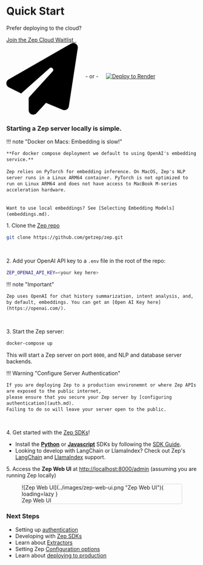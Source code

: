 # Quick Start

Prefer deploying to the cloud?

<p style="display: flex; align-items: center;">
    <a class="md-button" href="https://www.getzep.com/#join-waitlist" style="margin-right: 20px; padding: inherit 15px; border-radius: 7px;">
        Join the Zep Cloud Waitlist &nbsp;
        <span class="twemoji">
            <svg xmlns="http://www.w3.org/2000/svg" viewBox="0 0 512 512">
                <!--! Font Awesome Free 6.4.0 by @fontawesome - https://fontawesome.com License - https://fontawesome.com/license/free (Icons: CC BY 4.0, Fonts: SIL OFL 1.1, Code: MIT License) Copyright 2023 Fonticons, Inc.-->
                <path d="M498.1 5.6c10.1 7 15.4 19.1 13.5 31.2l-64 416c-1.5 9.7-7.4 18.2-16 23s-18.9 5.4-28 1.6L284 427.7l-68.5 74.1c-8.9 9.7-22.9 12.9-35.2 8.1S160 493.2 160 480v-83.6c0-4 1.5-7.8 4.2-10.7l167.6-182.9c5.8-6.3 5.6-16-.4-22s-15.7-6.4-22-.7L106 360.8l-88.3-44.2C7.1 311.3.3 300.7 0 288.9s5.9-22.8 16.1-28.7l448-256c10.7-6.1 23.9-5.5 34 1.4z"></path>
            </svg>
        </span>
    </a>
- or -
    <a href="/deployment/render" style="display: flex; align-items: center; margin-left: 20px">
        <img alt="Deploy to Render" src="https://render.com/images/deploy-to-render-button.svg">
    </a>
</p>


### Starting a Zep server locally is simple.

!!! note "Docker on Macs: Embedding is slow!"

    **For docker compose deployment we default to using OpenAI's embedding service.**
    
    Zep relies on PyTorch for embedding inference. On MacOS, Zep's NLP server runs in a Linux ARM64 container. PyTorch is not optimized to run on Linux ARM64 and does not have access to MacBook M-series acceleration hardware.
    
    
    Want to use local embeddings? See [Selecting Embedding Models](embeddings.md).

1\. Clone the [Zep repo](https://github.com/getzep/zep)

```bash
git clone https://github.com/getzep/zep.git
```

&nbsp;

2\. Add your OpenAI API key to a `.env` file in the root of the repo:

```bash
ZEP_OPENAI_API_KEY=<your key here>
```

!!! note "Important"

    Zep uses OpenAI for chat history summarization, intent analysis, and, by default, embeddings. You can get an [Open AI Key here](https://openai.com/).

&nbsp;

3\. Start the Zep server:

```bash
docker-compose up
```

This will start a Zep server on port `8000`, and NLP and database server backends.

!!! Warning "Configure Server Authentication"

    If you are deploying Zep to a production environemnt or where Zep APIs are exposed to the public internet, 
    please ensure that you secure your Zep server by [configuring authentication](auth.md).
    Failing to do so will leave your server open to the public.

&nbsp;

4\. Get started with the [Zep SDKs](../sdk/index.md)!

- Install the **[Python](https://github.com/getzep/zep-python)** or **[Javascript](https://github.com/getzep/zep-js)**
  SDKs by following the [SDK Guide](../sdk/index.md).
- Looking to develop with LangChain or LlamaIndex? Check out Zep's [LangChain](../sdk/langchain.md) and [LlamaIndex](../sdk/llamaindex.md) support.

5\. Access the **Zep Web UI** at [http://localhost:8000/admin](http://localhost:8000/adminW) (assuming you are running Zep locally)

<figure markdown style="border: 1px solid lightgrey; transition: box-shadow 125ms; border-radius: 0.2rem; ">
![Zep Web UI](../images/zep-web-ui.png "Zep Web UI"){ loading=lazy }
  <figcaption>Zep Web UI</figcaption>
</figure>

### Next Steps

- Setting up [authentication](auth.md)
- Developing with [Zep SDKs](../sdk/index.md)
- Learn about [Extractors](../sdk/extractors.md)
- Setting Zep [Configuration options](config.md)
- Learn about [deploying to production](production.md)
